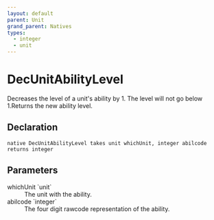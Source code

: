 ```yaml
---
layout: default
parent: Unit
grand_parent: Natives
types:
  - integer
  - unit
---
```


# DecUnitAbilityLevel
Decreases the level of a unit's ability by 1. The level will not go below 1.Returns the new ability level.

## Declaration

```
native DecUnitAbilityLevel takes unit whichUnit, integer abilcode returns integer
```

## Parameters
<dl>
  <dt>whichUnit `unit`</dt>
  <dd>The unit with the ability.</dd>

  <dt>abilcode `integer`</dt>
  <dd>The four digit rawcode representation of the ability.</dd>
</dl>
